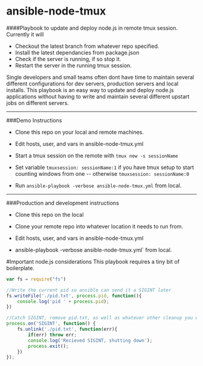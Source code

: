 ansible-node-tmux
=================

####Playbook to update and deploy node.js in remote tmux session.
Currently it will

- Checkout the latest branch from whatever repo specified.
- Install the latest dependancies from package.json
- Check if the server is running, if so stop it.
- Restart the server in the running tmux session.

Single developers and small teams often dont have time to maintain several different configurations
for dev servers, production servers and local installs. This playbook is an easy way to update and deploy node.js
applications without having to write and maintain several different upstart jobs on different servers.



---

###Demo Instructions

- Clone this repo on your local and remote machines.

- Edit hosts, user, and vars in ansible-node-tmux.yml

- Start a tmux session on the remote with `tmux new -s sessionName`

- Set variable `tmuxsession: sessionName:1` if you have tmux setup to start counting windows from one -- otherwise `tmuxsession: sessionName:0`
	
- Run `ansible-playbook -verbose ansible-node-tmux.yml` from local.

---

###Production and development instructions

- Clone this repo on the local 

- Clone your remote repo into whatever location it needs to run from.

- Edit hosts, user, and vars in ansible-node-tmux.yml

- ansible-playbook -verbose ansible-node-tmux.yml` from local.

#Important node.js considerations
 This playbook requires a tiny bit of boilerplate.

```javascript
var fs = require("fs")

//Write the current pid so ansible can send it a SIGINT later
fs.writeFile('./pid.txt', process.pid, function(){
    console.log('pid ' + process.pid);
})

//Catch SIGINT, remove pid.txt, as well as whatever other cleanup you want.
process.on('SIGINT', function() {
    fs.unlink('./pid.txt', function(err){
        if(err) throw err;
        console.log('Recieved SIGINT, shutting down');
        process.exit();
    })
});

```